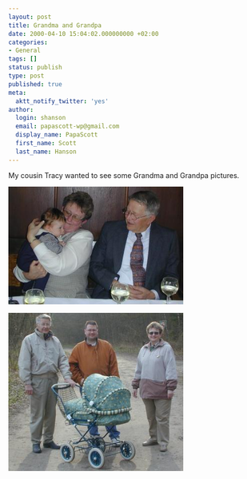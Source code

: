 ```yaml
---
layout: post
title: Grandma and Grandpa
date: 2000-04-10 15:04:02.000000000 +02:00
categories:
- General
tags: []
status: publish
type: post
published: true
meta:
  aktt_notify_twitter: 'yes'
author:
  login: shanson
  email: papascott-wp@gmail.com
  display_name: PapaScott
  first_name: Scott
  last_name: Hanson
---
```

<p>My cousin Tracy wanted to see some Grandma and Grandpa pictures.</p>
<p><img src="/wordpress/wp-content/uploads/2000/04/crhgg1.jpg" height="236" width="350" border="0" alt="crhgg1.jpg: " /></p>
<p><img src="/wordpress/wp-content/uploads/2000/04/crhgg2.jpg" height="317" width="350" border="0" alt="crhgg2.jpg: " /></p>
